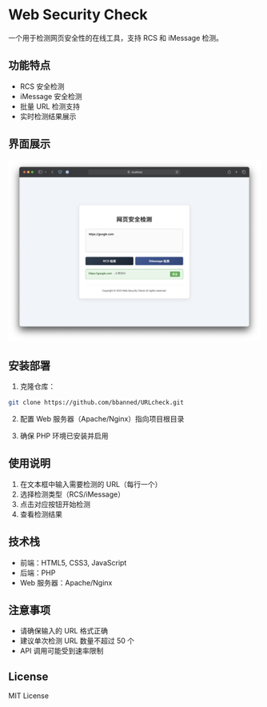 # Web Security Check

一个用于检测网页安全性的在线工具，支持 RCS 和 iMessage 检测。

## 功能特点

- RCS 安全检测
- iMessage 安全检测
- 批量 URL 检测支持
- 实时检测结果展示

## 界面展示

[![沙漠中的岩石图片](https://github.com/bbanned/URLcheck/blob/main/UI.png?raw=true "URLcheck")]()

## 安装部署

1. 克隆仓库：
```bash
git clone https://github.com/bbanned/URLcheck.git
```

2. 配置 Web 服务器（Apache/Nginx）指向项目根目录

3. 确保 PHP 环境已安装并启用

## 使用说明

1. 在文本框中输入需要检测的 URL（每行一个）
2. 选择检测类型（RCS/iMessage）
3. 点击对应按钮开始检测
4. 查看检测结果

## 技术栈

- 前端：HTML5, CSS3, JavaScript
- 后端：PHP
- Web 服务器：Apache/Nginx

## 注意事项

- 请确保输入的 URL 格式正确
- 建议单次检测 URL 数量不超过 50 个
- API 调用可能受到速率限制

## License

MIT License 
